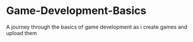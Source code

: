 # Game-Development-Basics
A journey through the basics of game development as i create games and upload them
